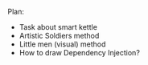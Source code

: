 Plan:
 - Task about smart kettle
 - Artistic Soldiers method
 - Little men (visual) method
 - How to draw Dependency Injection?
 
 
